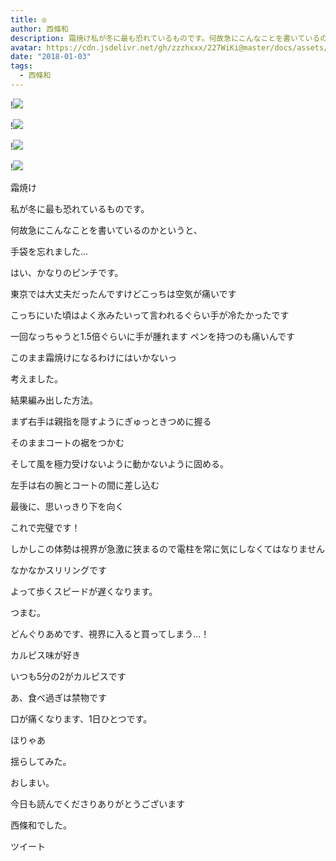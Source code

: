 ```yaml
---
title: ◎
author: 西條和
description: 霜焼け私が冬に最も恐れているものです。何故急にこんなことを書いているのかというと、手袋を忘れました…はい、かなりのピンチです。東京...
avatar: https://cdn.jsdelivr.net/gh/zzzhxxx/227WiKi@master/docs/assets/photo/avatar/nagomi.jpg
date: "2018-01-03"
tags:
  - 西條和
---
```


!![](https://cdn.jsdelivr.net/gh/zzzhxxx/227WiKi-image@master/blog-image/nagomi-2018-01-03_1.jpg)

!![](https://cdn.jsdelivr.net/gh/zzzhxxx/227WiKi-image@master/blog-image/nagomi-2018-01-03_2.jpg)

!![](https://cdn.jsdelivr.net/gh/zzzhxxx/227WiKi-image@master/blog-image/nagomi-2018-01-03_3.jpg)

!![](https://cdn.jsdelivr.net/gh/zzzhxxx/227WiKi-image@master/blog-image/nagomi-2018-01-03_4.jpg)








霜焼け






私が冬に最も恐れているものです。




何故急にこんなことを書いているのかというと、




手袋を忘れました…




はい、かなりのピンチです。





東京では大丈夫だったんですけどこっちは空気が痛いです




こっちにいた頃はよく氷みたいって言われるぐらい手が冷たかったです


一回なっちゃうと1.5倍ぐらいに手が腫れます
ペンを持つのも痛いんです




このまま霜焼けになるわけにはいかないっ



考えました。






結果編み出した方法。



まず右手は親指を隠すようにぎゅっときつめに握る


そのままコートの裾をつかむ


そして風を極力受けないように動かないように固める。


左手は右の腕とコートの間に差し込む






最後に、思いっきり下を向く





これで完璧です！




しかしこの体勢は視界が急激に狭まるので電柱を常に気にしなくてはなりません



なかなかスリリングです


よって歩くスピードが遅くなります。


















つまむ。







どんぐりあめです、視界に入ると買ってしまう…！




カルピス味が好き


いつも5分の2がカルピスです



あ、食べ過ぎは禁物です


口が痛くなります、1日ひとつです。











ほりゃあ

















揺らしてみた。






おしまい。




今日も読んでくださりありがとうございます


西條和でした。


ツイート



